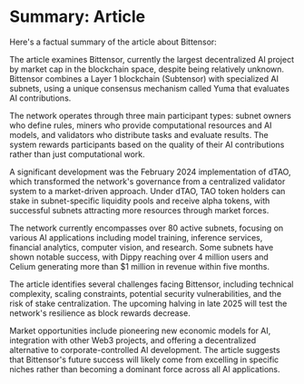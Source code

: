 # Summary: Article

Here's a factual summary of the article about Bittensor:

The article examines Bittensor, currently the largest decentralized AI project by market cap in the blockchain space, despite being relatively unknown. Bittensor combines a Layer 1 blockchain (Subtensor) with specialized AI subnets, using a unique consensus mechanism called Yuma that evaluates AI contributions.

The network operates through three main participant types: subnet owners who define rules, miners who provide computational resources and AI models, and validators who distribute tasks and evaluate results. The system rewards participants based on the quality of their AI contributions rather than just computational work.

A significant development was the February 2024 implementation of dTAO, which transformed the network's governance from a centralized validator system to a market-driven approach. Under dTAO, TAO token holders can stake in subnet-specific liquidity pools and receive alpha tokens, with successful subnets attracting more resources through market forces.

The network currently encompasses over 80 active subnets, focusing on various AI applications including model training, inference services, financial analytics, computer vision, and research. Some subnets have shown notable success, with Dippy reaching over 4 million users and Celium generating more than $1 million in revenue within five months.

The article identifies several challenges facing Bittensor, including technical complexity, scaling constraints, potential security vulnerabilities, and the risk of stake centralization. The upcoming halving in late 2025 will test the network's resilience as block rewards decrease.

Market opportunities include pioneering new economic models for AI, integration with other Web3 projects, and offering a decentralized alternative to corporate-controlled AI development. The article suggests that Bittensor's future success will likely come from excelling in specific niches rather than becoming a dominant force across all AI applications.